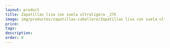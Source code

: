 ```yaml
---
layout: product
title: Zapatillas lisa con suela ultraligera _27€
image: img/productos/zapatillas-caballero/Zapatillas lisa con suela ultraligera _27€.jpeg
price: 
tags: 
description: 
order: 0
---
```

